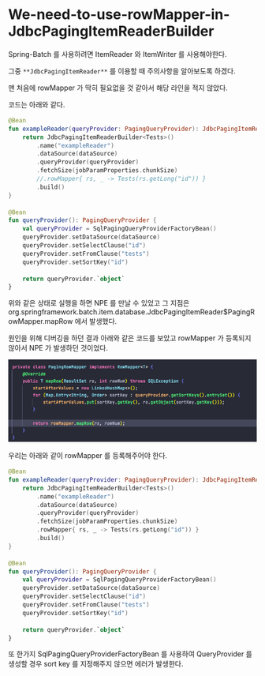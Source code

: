 # We-need-to-use-rowMapper-in-JdbcPagingItemReaderBuilder

Spring-Batch 를 사용하려면 ItemReader 와 ItemWriter 를 사용해야한다.

그중 `**JdbcPagingItemReader**` 를 이용할 때 주의사항을 알아보도록 하겠다.

맨 처음에 rowMapper 가 딱히 필요없을 것 같아서 해당 라인을 적지 않았다.

코드는 아래와 같다.

```kotlin
@Bean
fun exampleReader(queryProvider: PagingQueryProvider): JdbcPagingItemReader<Tests>{
    return JdbcPagingItemReaderBuilder<Tests>()
        .name("exampleReader")
        .dataSource(dataSource)
        .queryProvider(queryProvider)
        .fetchSize(jobParamProperties.chunkSize)
        //.rowMapper{ rs, _ -> Tests(rs.getLong("id")) }
        .build()
}

@Bean
fun queryProvider(): PagingQueryProvider {
    val queryProvider = SqlPagingQueryProviderFactoryBean()
    queryProvider.setDataSource(dataSource)
    queryProvider.setSelectClause("id")
    queryProvider.setFromClause("tests")
    queryProvider.setSortKey("id")

    return queryProvider.`object`
}
```

위와 같은 상태로 실행을 하면 NPE 를 만날 수 있었고 그 지점은 org.springframework.batch.item.database.JdbcPagingItemReader$PagingRowMapper.mapRow 에서 발생했다.

원인을 위해 디버깅을 하던 결과 아래와 같은 코드를 보았고 rowMapper 가 등록되지 않아서 NPE 가 발생하던 것이었다.

![We-need-to-use-rowMapper-in-JdbcPagingItemReaderBu%20121fbf1240eb4b39aba0072f38f352cd/Untitled.png](We-need-to-use-rowMapper-in-JdbcPagingItemReaderBu%20121fbf1240eb4b39aba0072f38f352cd/Untitled.png)

우리는 아래와 같이 rowMapper 를 등록해주어야 한다.

```kotlin
@Bean
fun exampleReader(queryProvider: PagingQueryProvider): JdbcPagingItemReader<Tests>{
    return JdbcPagingItemReaderBuilder<Tests>()
        .name("exampleReader")
        .dataSource(dataSource)
        .queryProvider(queryProvider)
        .fetchSize(jobParamProperties.chunkSize)
        .rowMapper{ rs, _ -> Tests(rs.getLong("id")) }
        .build()
}

@Bean
fun queryProvider(): PagingQueryProvider {
    val queryProvider = SqlPagingQueryProviderFactoryBean()
    queryProvider.setDataSource(dataSource)
    queryProvider.setSelectClause("id")
    queryProvider.setFromClause("tests")
    queryProvider.setSortKey("id")

    return queryProvider.`object`
}
```

또 한가지 SqlPagingQueryProviderFactoryBean 를 사용하여 QueryProvider 를 생성할 경우 sort key 를 지정해주지 않으면 에러가 발생한다.